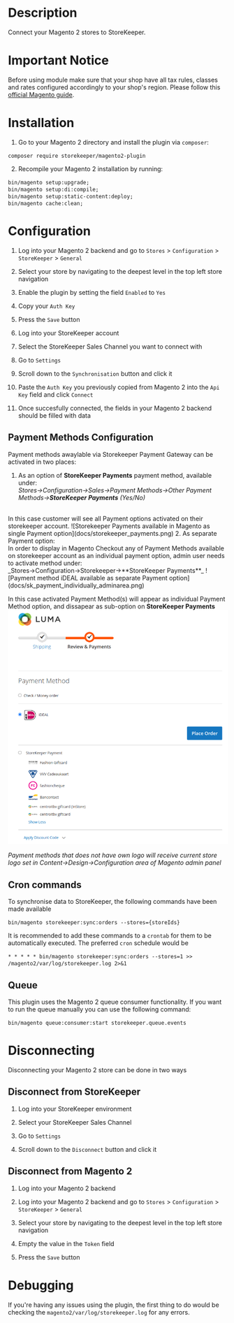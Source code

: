 # Description

Connect your Magento 2 stores to StoreKeeper.

# Important Notice

Before using module make sure that your shop have all tax rules, classes and rates configured accordingly to your shop's region. Please follow this [official Magento guide](https://experienceleague.adobe.com/docs/commerce-admin/stores-sales/site-store/taxes/international-tax-guidelines.html#eu-tax-configuration).

# Installation

1. Go to your Magento 2 directory and install the plugin via `composer`:
```
composer require storekeeper/magento2-plugin
```

2. Recompile your Magento 2 installation by running:
```
bin/magento setup:upgrade;
bin/magento setup:di:compile;
bin/magento setup:static-content:deploy;
bin/magento cache:clean;
```

# Configuration

1. Log into your Magento 2 backend and go to `Stores` > `Configuration` > `StoreKeeper` > `General`

2. Select your store by navigating to the deepest level in the top left store navigation

3. Enable the plugin by setting the field `Enabled` to `Yes`

6. Copy your `Auth Key`

7. Press the `Save` button

8. Log into your StoreKeeper account

9. Select the StoreKeeper Sales Channel you want to connect with

10. Go to `Settings`

11. Scroll down to the `Synchronisation` button and click it

12. Paste the `Auth Key` you previously copied from Magento 2 into the `Api Key` field and click `Connect`

13. Once succesfully connected, the fields in your Magento 2 backend should be filled with data

## Payment Methods Configuration
Payment methods awaylable via Storekeeper Payment Gateway can be activated in two places:
 1. As an option of **StoreKeeper Payments** payment method, available under:<br/>
_Stores->Configuration->Sales->Payment Methods->Other Payment Methods->**StoreKeeper Payments** (Yes/No)_<br/>
<br/>
In this case customer will see all Payment options activated on their storekeeper account.
![Storekeeper Payments available in Magento as single Payment option](docs/storekeeper_payments.png)
2. As separate Payment option:<br/>
In order to display in Magento Checkout any of Payment Methods available on storekeeper account as an individual payment option, admin user needs to activate  method under:<br />
_Stores->Configuration->Storekeeper->**StoreKeeper Payments**_
![Payment method iDEAL available as separate Payment option](docs/sk_payment_individually_adminarea.png)
<br />

In this case activated Payment Method(s) will appear as individual Payment Method option, and dissapear as sub-option on **StoreKeeper Payments**
![Payment method iDEAL available as separate Payment option](docs/sk_payment_individually.png)

_Payment methods that does not have own logo will receive current store logo set in Content->Design->Configuration area of Magento admin panel_ 

## Cron commands

To synchronise data to StoreKeeper, the following commands have been made available

```
bin/magento storekeeper:sync:orders --stores={storeIds}
```

It is recommended to add these commands to a `crontab` for them to be automatically executed. The preferred `cron` schedule would be

```
* * * * * bin/magento storekeeper:sync:orders --stores=1 >> /magento2/var/log/storekeeper.log 2>&1
```

## Queue

This plugin uses the Magento 2 queue consumer functionality. If you want to run the queue manually you can use the following command:

```
bin/magento queue:consumer:start storekeeper.queue.events
```

# Disconnecting

Disconnecting your Magento 2 store can be done in two ways

## Disconnect from StoreKeeper

1. Log into your StoreKeeper environment

2. Select your StoreKeeper Sales Channel

3. Go to `Settings` 

4. Scroll down to the `Disconnect` button and click it

## Disconnect from Magento 2 

1. Log into your Magento 2 backend

2. Log into your Magento 2 backend and go to `Stores` > `Configuration` > `StoreKeeper` > `General`

3. Select your store by navigating to the deepest level in the top left store navigation

4. Empty the value in the `Token` field

5. Press the `Save` button

# Debugging

If you're having any issues using the plugin, the first thing to do would be checking the `magento2/var/log/storekeeper.log` for any errors.
